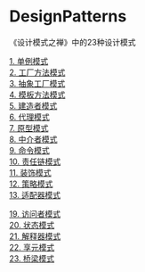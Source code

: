 # DesignPatterns

《设计模式之禅》中的23种设计模式

[1. 单例模式](src/com/sigalhu/singleton)<br>
[2. 工厂方法模式](src/com/sigalhu/factorymethod)<br>
[3. 抽象工厂模式](src/com/sigalhu/abstractfactory)<br>
[4. 模板方法模式](src/com/sigalhu/templatemethod)<br>
[5. 建造者模式](src/com/sigalhu/builderpattern)<br>
[6. 代理模式](src/com/sigalhu/proxypattern)<br>
[7. 原型模式](src/com/sigalhu/prototypepattern)<br>
[8. 中介者模式](src/com/sigalhu/mediatorpattern)<br>
[9. 命令模式](src/com/sigalhu/commandpattern)<br>
[10. 责任链模式](src/com/sigalhu/responsibilitychain)<br>
[11. 装饰模式](src/com/sigalhu/decoratorpattern)<br>
[12. 策略模式](src/com/sigalhu/strategypattern)<br>
[13. 适配器模式](src/com/sigalhu/adapterpattern)<br>

[19. 访问者模式](src/com/sigalhu/visitorpattern)<br>
[20. 状态模式](src/com/sigalhu/statepattern)<br>
[21. 解释器模式](src/com/sigalhu/interpreterpattern)<br>
[22. 享元模式](src/com/sigalhu/flyweightpattern)<br>
[23. 桥梁模式](src/com/sigalhu/bridgepattern)<br>